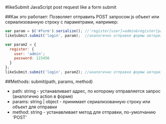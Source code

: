 #likeSubmit
JavaScript post request like a form submit

##Как это работает:
Позволяет отправить POST запросом js объект или сериализованную строку с параметрами, например:
```javascript
var param = $('#form').serialize(); //'register[user]=admin&register[password]=123456'
likeSubmit.submit('login', param);  //аналогично отправке формы авторизации

var param2 = {
  register: {
    user: 'admin';
    password: 123456
  }
};
likeSubmit.submit('login', param2); //аналогично отправке формы авторизации
```
##Methods:
submit(path, params, method)
* path: string - устанавливает адрес, по которому отправляется запрос (аналогично action в форме)
* params: string | object - принимает сериализованную строку или объект для отправки
* method: string - устанавливает метод для отправки, по-умолчанию 'POST'
